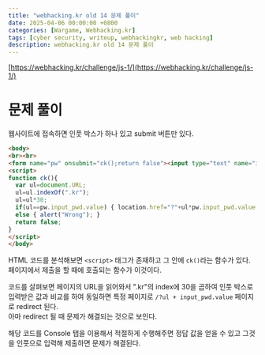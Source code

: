 ```yaml
---
title: "webhacking.kr old 14 문제 풀이"
date: 2025-04-06 00:00:00 +0800
categories: [Wargame, Webhacking.kr]
tags: [cyber security, writeup, webhackingkr, web hacking] 
description: webhacking.kr old 14 문제 풀이
---
```



[https://webhacking.kr/challenge/js-1/](https://webhacking.kr/challenge/js-1/)
# 문제 풀이
웹사이트에 접속하면 인풋 박스가 하나 있고 submit 버튼만 있다.<br />

```html
<body>
<br><br>
<form name="pw" onsubmit="ck();return false"><input type="text" name="input_pwd"><input type="button" value="check" onclick="ck()"></form>
<script>
function ck(){
  var ul=document.URL;
  ul=ul.indexOf(".kr");
  ul=ul*30;
  if(ul==pw.input_pwd.value) { location.href="?"+ul*pw.input_pwd.value; }
  else { alert("Wrong"); }
  return false;
}
</script>
</body>
```
HTML 코드를 분석해보면 `<script>` 태그가 존재하고 그 안에 `ck()`라는 함수가 있다.<br />
페이지에서 제출을 할 때에 호출되는 함수가 이것이다.<br />

코드를 살펴보면 페이지의 URL을 읽어와서 ".kr"의 index에 30을 곱하여 인풋 박스로 입력받은 값과 비교를 하여 동일하면 특정 페이지로 `/?ul + input_pwd.value` 페이지로 redirect 된다.<br />
아마 redirect 될 때 문제가 해결되는 것으로 보인다.<br />

해당 코드를 Console 탭을 이용해서 적절하게 수행해주면 정답 값을 얻을 수 있고 그것을 인풋으로 입력해 제출하면 문제가 해결된다.